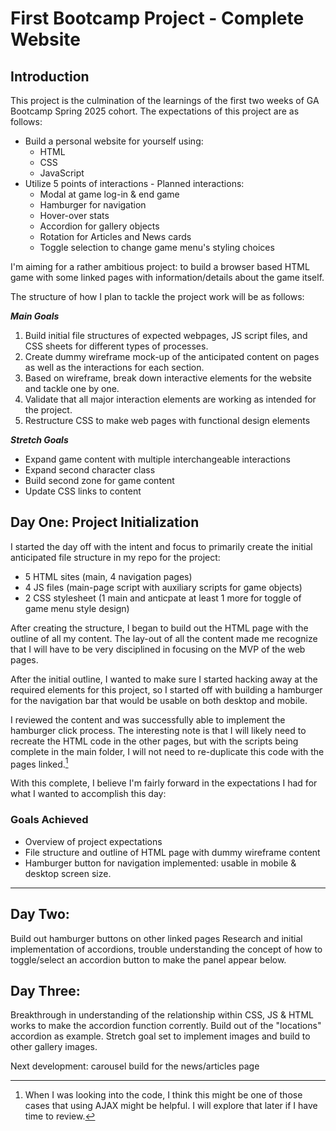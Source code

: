 # First Bootcamp Project - Complete Website

## Introduction

This project is the culmination of the learnings of the first two weeks of GA Bootcamp Spring 2025 cohort.  The expectations of this project are as follows:
* Build a personal website for yourself using:
    * HTML
    * CSS
    * JavaScript
* Utilize 5 points of interactions - Planned interactions:
    * Modal at game log-in & end game
    * Hamburger for navigation
    * Hover-over stats
    * Accordion for gallery objects
    * Rotation for Articles and News cards
    * Toggle selection to change game menu's styling choices

I'm aiming for a rather ambitious project: to build a browser based HTML game with some linked pages with information/details about the game itself.

The structure of how I plan to tackle the project work will be as follows:

***Main Goals***
1. Build initial file structures of expected webpages, JS script files, and CSS sheets for different types of processes.
2. Create dummy wireframe mock-up of the anticipated content on pages as well as the interactions for each section.
3. Based on wireframe, break down interactive elements for the website and tackle one by one.
4. Validate that all major interaction elements are working as intended for the project.
5. Restructure CSS to make web pages with functional design elements

***Stretch Goals***
* Expand game content with multiple interchangeable interactions
* Expand second character class
* Build second zone for game content
* Update CSS links to content

## Day One: Project Initialization

I started the day off with the intent and focus to primarily create the initial anticipated file structure in my repo for the project:
* 5 HTML sites (main, 4 navigation pages)
* 4 JS files (main-page script with auxiliary scripts for game objects)
* 2 CSS stylesheet (1 main and anticpate at least 1 more for toggle of game menu style design)

After creating the structure, I began to build out the HTML page with the outline of all my content.  The lay-out of all the content made me recognize that I will have to be very disciplined in focusing on the MVP of the web pages.

After the initial outline, I wanted to make sure I started hacking away at the required elements for this project, so I started off with building a hamburger for the navigation bar that would be usable on both desktop and mobile.

I reviewed the content and was successfully able to implement the hamburger click process.  The interesting note is that I will likely need to recreate the HTML code in the other pages, but with the scripts being complete in the main folder, I will not need to re-duplicate this code with the pages linked.[^1]

With this complete, I believe I'm fairly forward in the expectations I had for what I wanted to accomplish this day:

### Goals Achieved
* Overview of project expectations
* File structure and outline of HTML page with dummy wireframe content
* Hamburger button for navigation implemented: usable in mobile & desktop screen size.

---

## Day Two: 

Build out hamburger buttons on other linked pages
Research and initial implementation of accordions, trouble understanding the concept of how to toggle/select an accordion button to make the panel appear below.

## Day Three:

Breakthrough in understanding of the relationship within CSS, JS & HTML works to make the accordion function corrently.  Build out of the "locations" accordion as example.  Stretch goal set to implement images and build to other gallery images.

Next development: carousel build for the news/articles page









[^1]: When I was looking into the code, I think this might be one of those cases that using AJAX might be helpful.  I will explore that later if I have time to review.